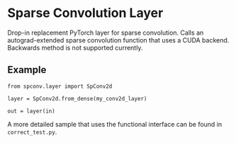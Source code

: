 # Sparse Convolution Layer

Drop-in replacement PyTorch layer for sparse convolution. Calls an autograd-extended sparse convolution function that uses a CUDA backend. Backwards method is not supported currently.

## Example

```
from spconv.layer import SpConv2d

layer = SpConv2d.from_dense(my_conv2d_layer)

out = layer(in)
```

A more detailed sample that uses the functional interface can be found in `correct_test.py`.
